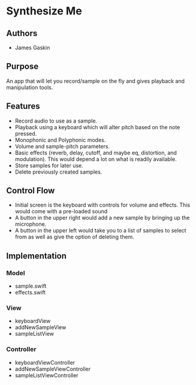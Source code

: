 # Synthesize Me
## Authors
- James Gaskin

## Purpose
An app that will let you record/sample on the fly and gives playback and manipulation tools.
## Features
- Record audio to use as a sample.
- Playback using a keyboard which will alter pitch based on the note pressed.
- Monophonic and Polyphonic modes.
- Volume and sample-pitch parameters.
- Basic effects (reverb, delay, cutoff, and maybe eq, distortion, and modulation). This would depend a lot on what is readily available.
- Store samples for later use.
- Delete previously created samples.
## Control Flow
- Initial screen is the keyboard with controls for volume and effects. This would come with a pre-loaded sound
- A button in the upper right would add a new sample by bringing up the microphone.
- A button in the upper left would take you to a list of samples to select from as well as give the option of deleting them.
## Implementation
### Model
- sample.swift
- effects.swift
### View
- keyboardView
- addNewSampleView
- sampleListView
### Controller
- keyboardViewController
- addNewSampleViewController
- sampleListViewController
